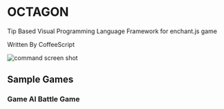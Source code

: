 OCTAGON
==================================================

Tip Based Visual Programming Language Framework for enchant.js game

Written By CoffeeScript

![command screen shot](http://www.ueda.info.waseda.ac.jp/~taketo/images/octagon.png)

## Sample Games
### Game AI Battle Game 
